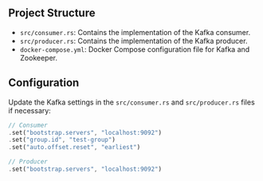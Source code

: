 ## Project Structure

- `src/consumer.rs`: Contains the implementation of the Kafka consumer.
- `src/producer.rs`: Contains the implementation of the Kafka producer.
- `docker-compose.yml`: Docker Compose configuration file for Kafka and Zookeeper.

## Configuration

Update the Kafka settings in the `src/consumer.rs` and `src/producer.rs` files if necessary:

```rust
// Consumer
.set("bootstrap.servers", "localhost:9092")
.set("group.id", "test-group")
.set("auto.offset.reset", "earliest")

// Producer
.set("bootstrap.servers", "localhost:9092")
```